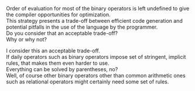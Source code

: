 Order of evaluation for most of the binary operators is left undefined to give the compiler opportunities for optimization.<br>
This strategy presents a trade-off between efficient code generation and potential pitfalls in the use of the language by the programmer.<br>
Do you consider that an acceptable trade-off?<br>
Why or why not?

I consider this an acceptable trade-off.<br>
If daily operators such as binary operators impose set of stringent, implicit rules, that makes them even harder to use.<br>
Everything can be solved by parentheses, no?<br>
Well, of course other binary operators other than common arithmetic ones such as relational operators might certainly need some set of rules.